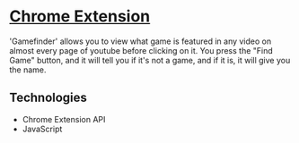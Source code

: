 # [Chrome Extension](https://chrome.google.com/webstore/detail/gamefinder/jlgipnmimogpomfpobemgdddbfnkkdbp)

'Gamefinder' allows you to view what game is featured in any video on almost every page of youtube before clicking on it. You press the "Find Game" button, and it will tell you if it's not a game, and if it is, it will give you the name.

## Technologies
 - Chrome Extension API
 - JavaScript
